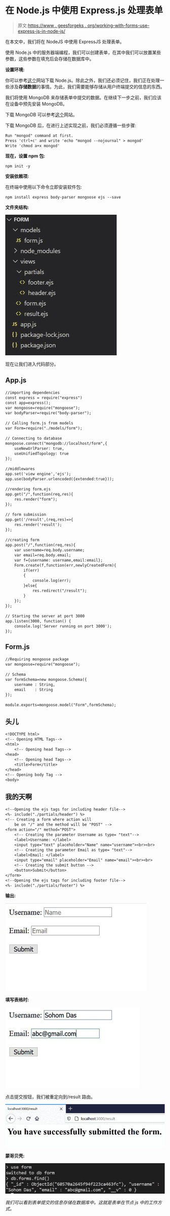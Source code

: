 # 在 Node.js 中使用 Express.js 处理表单

> 原文:[https://www . geesforgeks . org/working-with-forms-use-express-js-in-node-js/](https://www.geeksforgeeks.org/working-with-forms-using-express-js-in-node-js/)

在本文中，我们将在 NodeJS 中使用 ExpressJS 处理表单。

使用 Node.js 中的服务器端编程，我们可以创建表单，在其中我们可以放置某些参数，这些参数在填充后会存储在数据库中。

**设置环境:**

你可以参考[这个](https://nodejs.org/en/download/)网站下载 Node.js。除此之外，我们还必须记住，我们正在处理一些涉及**存储数据**的事情。为此，我们需要能够存储从用户终端提交的信息的东西。

我们将使用 MongoDB 来存储表单中提交的数据。在继续下一步之前，我们应该在设备中预先安装 MongoDB。

下载 MongoDB 可以参考[这个](https://www.mongodb.com/try/download/community)网站。

下载 MongoDB 后，在进行上述实现之前，我们必须遵循一些步骤:

```
Run "mongod" command at first.
Press 'ctrl+c' and write 'echo "mongod --nojournal" > mongod'
Write 'chmod a+x mongod'
```

**现在，设置 npm 包:**

```
npm init -y
```

**安装依赖项:**

在终端中使用以下命令立即安装软件包:

```
npm install express body-parser mongoose ejs --save
```

**文件夹结构:**

![](img/ff5df2e72b851923beab924caf6d60c6.png)

现在让我们进入代码部分。

## App.js

```
//importing dependencies
const express = require("express")
const app=express();
var mongoose=require("mongoose");
var bodyParser=require("body-parser");

// Calling form.js from models
var Form=require("./models/form");

// Connecting to database
mongoose.connect("mongodb://localhost/form",{
    useNewUrlParser: true,
    useUnifiedTopology: true
});

//middlewares
app.set('view engine','ejs');
app.use(bodyParser.urlencoded({extended:true}));

//rendering form.ejs
app.get("/",function(req,res){
    res.render("form");
});

// form submission
app.get('/result',(req,res)=>{
    res.render('result');
});

//creating form
app.post("/",function(req,res){
    var username=req.body.username;
    var email=req.body.email;
    var f={username: username,email:email};
    Form.create(f,function(err,newlyCreatedForm){
        if(err)
        {
            console.log(err);
        }else{
            res.redirect("/result");
        }
    });
});

// Starting the server at port 3000
app.listen(3000, function() { 
    console.log('Server running on port 3000'); 
});
```

## Form.js

```
//Requiring mongoose package
var mongoose=require("mongoose");

// Schema
var formSchema=new mongoose.Schema({
    username : String,
    email    : String
});

module.exports=mongoose.model("Form",formSchema);
```

## 头儿

```
<!DOCTYPE html>
<!-- Opening HTML Tags-->
<html>
    <!-- Opening head Tags-->
<head>
    <!-- Opening head Tags-->
    <title>Form</title>
</head>
<!-- Opening body Tag -->
<body>
```

## 我的天啊

```
<!--Opening the ejs tags for including header file-->
<%- include("./partials/header") %>
<!-- Creating a form where action will 
    be on "/" and the method will be "POST" -->
<form action="/" method="POST">
    <!-- Creating the parameter Username as type= "text"-->
    <label>Username: </label>
    <input type="text" placeholder="Name" name="username"><br><br>
    <!-- Creating the parameter Email as type= "text"-->
    <label>Email: </label>
    <input type="email" placeholder="Email" name="email"><br><br>
    <!-- Creating the submit button -->
    <button>Submit</button>
</form>
<!--Opening the ejs tags for including footer file-->
<%- include("./partials/footer") %>
```

**输出:**

![](img/387da92de5ce4371233dd3643ff81a8f.png)

**填写表格时:**

![](img/a775fd99ce92fdd1266a05185185e7c2.png)

点击提交按钮，我们被重定向到/result 路由。

![](img/3500b81b2fd45daaeba3002242c44b0a.png)

**蒙哥贝壳:**

![](img/c436dd680dd9ab6c95e3e7ebc367b40c.png)

*我们可以看到表单提交的信息存储在数据库中。这就是表单在节点 js 中的工作方式。*